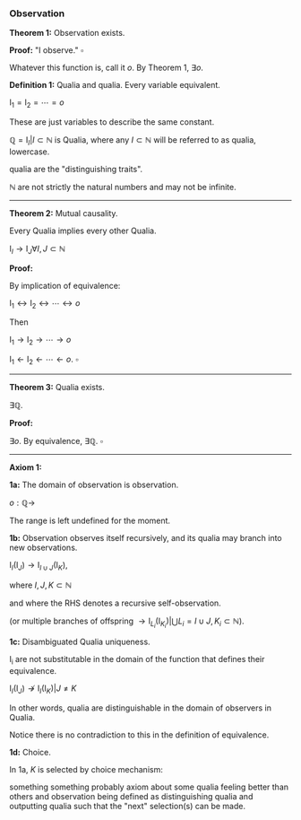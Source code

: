 ### Observation

**Theorem 1:** Observation exists.

**Proof:** "I observe." $\square$

Whatever this function is, call it $o$. By Theorem 1, $\exists o$.

**Definition 1:** Qualia and qualia. Every variable equivalent.

$\mathrm{I_1} = \mathrm{I_2} = \cdots = o$

These are just variables to describe the same constant.

$\mathbb{Q} = \mathrm{I}_I \vert I \subset \mathbb{N}$ is Qualia, where any $I \subset \mathbb{N}$ will be referred to as qualia, lowercase.

qualia are the "distinguishing traits".

$\mathbb{N}$ are not strictly the natural numbers and may not be infinite.

---

**Theorem 2:** Mutual causality.

Every Qualia implies every other Qualia.

$\mathrm{I}_I \rightarrow \mathrm{I}_J \forall I, J \subset \mathbb{N}$

**Proof:**

By implication of equivalence:

$\mathrm{I_1} \leftrightarrow \mathrm{I_2} \leftrightarrow \cdots \leftrightarrow o$

Then

$\mathrm{I_1} \rightarrow \mathrm{I_2} \rightarrow \cdots \rightarrow o$

$\mathrm{I_1} \leftarrow \mathrm{I_2} \leftarrow \cdots \leftarrow o$. $\square$

---

**Theorem 3:** Qualia exists.

$\exists \mathbb{Q}$.

**Proof:**

$\exists o$. By equivalence, $\exists \mathbb{Q}$. $\square$

---

**Axiom 1:** 

**1a:** The domain of observation is observation.

$o: \mathbb{Q} \rightarrow$

The range is left undefined for the moment.

**1b:** Observation observes itself recursively, and its qualia may branch into new observations.

$\mathrm{I_\mathit{I}}(\mathrm{I_\mathit{J}}) \rightarrow \mathrm{I}_{I \cup J}(\mathrm{I}_K)$,

where $I, J, K \subset \mathbb{N}$

and where the RHS denotes a recursive self-observation.

(or multiple branches of offspring $\rightarrow \mathrm{I_\mathit{L_i}}(\mathrm{I_\mathit{K_i}}) \vert \bigcup L_i = I \cup J, K_i \subset \mathbb{N}$).

**1c:** Disambiguated Qualia uniqueness.

$\mathrm{I_i}$ are not substitutable in the domain of the function that defines their equivalence.

$\mathrm{I_\mathit{I}}(\mathrm{I_\mathit{J}}) \not\rightarrow \mathrm{I}_I(\mathrm{I}_K) \vert J \neq K$

In other words, qualia are distinguishable in the domain of observers in Qualia.

Notice there is no contradiction to this in the definition of equivalence.

**1d:** Choice.

In 1a, $K$ is selected by choice mechanism:

something something probably axiom about some qualia feeling better than others and observation being defined as distinguishing qualia and outputting qualia such that the "next" selection(s) can be made.
